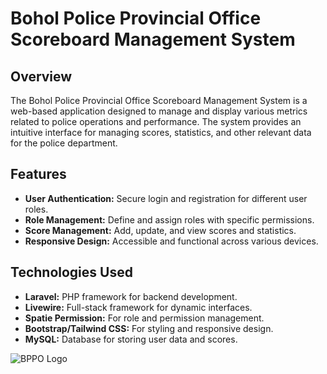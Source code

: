# Bohol Police Provincial Office Scoreboard Management System

## Overview

The Bohol Police Provincial Office Scoreboard Management System is a web-based application designed to manage and display various metrics related to police operations and performance. The system provides an intuitive interface for managing scores, statistics, and other relevant data for the police department.

## Features

- **User Authentication:** Secure login and registration for different user roles.
- **Role Management:** Define and assign roles with specific permissions.
- **Score Management:** Add, update, and view scores and statistics.
- **Responsive Design:** Accessible and functional across various devices.

## Technologies Used

- **Laravel:** PHP framework for backend development.
- **Livewire:** Full-stack framework for dynamic interfaces.
- **Spatie Permission:** For role and permission management.
- **Bootstrap/Tailwind CSS:** For styling and responsive design.
- **MySQL:** Database for storing user data and scores.

![BPPO Logo](https://www.boholchronicle.com.ph/wp-content/uploads/2018/07/bppo-logo.jpg)

